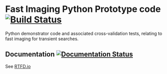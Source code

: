 # Fast Imaging Python Prototype code [![Build Status](https://travis-ci.org/SKA-ScienceDataProcessor/FastImaging-Python.svg?branch=master)](https://travis-ci.org/SKA-ScienceDataProcessor/FastImaging-Python)

Python demonstrator code and associated cross-validation tests,
relating to fast imaging for transient searches.

## Documentation [![Documentation Status](https://readthedocs.org/projects/ska-fastimaging-python/badge/?version=latest)](http://ska-fastimaging-python.readthedocs.io/en/latest/?badge=latest)
See [RTFD.io](http://ska-fastimaging-python.readthedocs.io/en/latest/) 